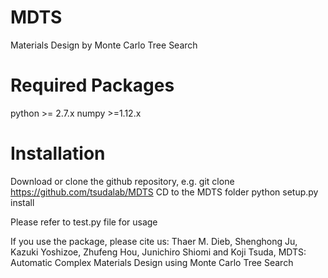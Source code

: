 # MDTS
Materials Design by Monte Carlo Tree Search

# Required Packages
python >= 2.7.x
numpy >=1.12.x

# Installation
Download or clone the github repository, e.g.
git clone https://github.com/tsudalab/MDTS
CD to the MDTS folder
python setup.py install

Please refer to test.py file for usage

If you use the package, please cite us:
Thaer M. Dieb, Shenghong Ju, Kazuki Yoshizoe, Zhufeng Hou, Junichiro Shiomi and Koji Tsuda,
MDTS: Automatic Complex Materials Design using Monte Carlo Tree Search
